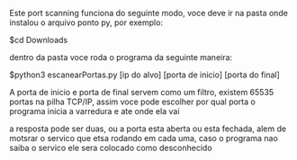 Este port scanning funciona do seguinte modo, voce deve ir na pasta onde instalou o arquivo ponto py, por exemplo:

$cd Downloads

dentro da pasta voce roda o programa da seguinte maneira:

$python3 escanearPortas.py [ip do alvo] [porta de inicio] [porta do final]

A porta de inicio e porta de final servem como um filtro, existem 65535 portas na pilha TCP/IP, assim voce pode escolher por qual porta o programa inicia a varredura e ate onde ela vai

a resposta pode ser duas, ou a porta esta aberta ou esta fechada, alem de motsrar o servico que etsa rodando em cada uma, caso o programa nao saiba o servico ele sera colocado como desconhecido
